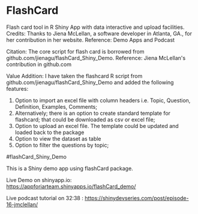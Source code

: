 # FlashCard
Flash card tool in R Shiny App with data interactive and upload facilities.  
Credits: 
Thanks to Jiena McLellan, a software developer in Atlanta, GA., for her contribution in her website.
Reference: Demo Apps and Podcast 

Citation: 
The core script for flash card is borrowed from github.com/jienagu/flashCard_Shiny_Demo.
Reference: Jiena McLellan's contribution in github.com 

Value Addition: 
I have taken the flashcard R script from github.com/jienagu/flashCard_Shiny_Demo and added the following features: 
1. Option to import an excel file with column headers i.e. Topic, Question, Definition, Examples, Comments; 
2. Alternatively; there is an option to create standard template for flashcard; that could be downloaded as csv or excel file; 
3. Option to upload an excel file. The template could be updated and loaded back to the package 
4. Option to view the dataset as table 
5. Option to filter the questions by topic; 




#flashCard_Shiny_Demo

This is a Shiny demo app using flashCard package.

Live Demo on shinyapp.io: https://appforiarteam.shinyapps.io/flashCard_demo/

Live podcast tutorial on 32:38 : https://shinydevseries.com/post/episode-16-jmclellan/
